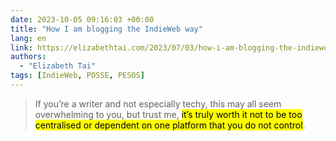 ```yaml
---
date: 2023-10-05 09:16:03 +00:00
title: "How I am blogging the IndieWeb way"
lang: en
link: https://elizabethtai.com/2023/07/03/how-i-am-blogging-the-indieweb-way/
authors:
  - "Elizabeth Tai"
tags: [IndieWeb, POSSE, PESOS]
---
```


> If you’re a writer and not especially techy, this may all seem overwhelming to you, but trust me, <mark>it’s truly worth it not to be too centralised or dependent on one platform that you do not control</mark>.
